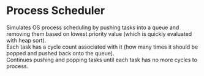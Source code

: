 # Process Scheduler
Simulates OS process scheduling by pushing tasks into a queue and removing them based on lowest priority value (which is quickly evaluated with heap sort).<br/>
Each task has a cycle count associated with it (how many times it should be popped and pushed back onto the queue).<br/>
Continues pushing and popping tasks until each task has no more cycles to process.
